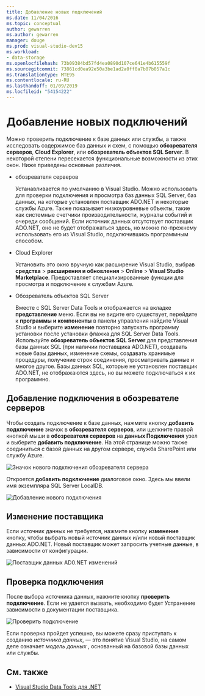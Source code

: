 ```yaml
---
title: Добавление новых подключений
ms.date: 11/04/2016
ms.topic: conceptual
author: gewarren
ms.author: gewarren
manager: douge
ms.prod: visual-studio-dev15
ms.workload:
- data-storage
ms.openlocfilehash: 73b09384bd57fd4ea0890d107ce641e4b615559f
ms.sourcegitcommit: 73861cd0ea92e50a3be1ad2a0ff0a7b07b057a1c
ms.translationtype: MTE95
ms.contentlocale: ru-RU
ms.lasthandoff: 01/09/2019
ms.locfileid: "54154222"
---
```

# <a name="add-new-connections"></a>Добавление новых подключений

Можно проверить подключение к базе данных или службы, а также исследовать содержимое баз данных и схем, с помощью **обозревателя серверов**, **Cloud Explorer**, или **обозреватель объектов SQL Server**. В некоторой степени пересекается функциональные возможности из этих окон. Ниже приведены основные различия.

- обозревателя серверов

   Устанавливается по умолчанию в Visual Studio. Можно использовать для проверки подключения и просмотра баз данных SQL Server, баз данных, на которые установлен поставщик ADO.NET и некоторые службы Azure. Также показывает низкоуровневые объекты, такие как системные счетчики производительности, журналы событий и очереди сообщений. Если источник данных отсутствует поставщик ADO.NET, оно не будет отображаться здесь, но можно по-прежнему использовать его из Visual Studio, подключившись программным способом.

- Cloud Explorer

   Установить это окно вручную как расширение Visual Studio, выбрав **средства** > **расширения и обновления** > **Online**  >  **Visual Studio Marketplace**. Предоставляет специализированные функции для просмотра и подключение к службам Azure.

- Обозреватель объектов SQL Server

   Вместе с SQL Server Data Tools и отображается на вкладке **представление** меню. Если вы не видите его существует, перейдите к **программы и компоненты** в панели управления найдите Visual Studio и выберите **изменение** повторно запускать программу установки после установки флажка для SQL Server Data Tools. Используйте **обозреватель объектов SQL Server** для представления базы данных SQL (при наличии поставщика ADO.NET), создавать новые базы данных, изменение схемы, создавать хранимые процедуры, получение строк соединения, просматривать данные и многое другое. Базы данных SQL, которые не установлен поставщик ADO.NET, не отображаются здесь, но вы можете подключаться к их программно.

## <a name="add-a-connection-in-server-explorer"></a>Добавление подключения в обозревателе серверов

Чтобы создать подключение к базе данных, нажмите кнопку **добавить подключение** значок в **обозревателя серверов**, или щелкните правой кнопкой мыши в **обозревателя серверов** на **данных Подключения** узел и выберите **добавить подключение**. На этой странице можно также соединиться с базой данных на другом сервере, служба SharePoint или службу Azure.

![Значок нового подключения обозревателя сервера](../data-tools/media/raddata-server-explorer-new-connection-icon.png)

Откроется **добавить подключение** диалоговое окно. Здесь мы ввели имя экземпляра SQL Server LocalDB.

![Добавление нового подключения](../data-tools/media/raddata-add-new-connection-dialog.png)

## <a name="change-the-provider"></a>Изменение поставщика

Если источник данных не требуется, нажмите кнопку **изменение** кнопку, чтобы выбрать новый источник данных и/или новый поставщик данных ADO.NET. Новый поставщик может запросить учетные данные, в зависимости от конфигурации.

![Поставщик данных AD0.NET изменений](../data-tools/media/raddata-change-ad0.net-data-provider.png)

## <a name="test-the-connection"></a>Проверка подключения

После выбора источника данных, нажмите кнопку **проверить подключение**. Если не удается вызвать, необходимо будет Устранение зависимости в документации поставщика.

![Проверить подключение](../data-tools/media/raddata-test-connection.png)

Если проверка пройдет успешно, вы можете сразу приступать к созданию *источника данных*, — это понятие Visual Studio, на самом деле означает *модель данных* , основанный на базовой базы данных или службы.

## <a name="see-also"></a>См. также

- [Visual Studio Data Tools для .NET](../data-tools/visual-studio-data-tools-for-dotnet.md)
